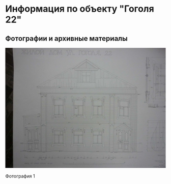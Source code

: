 # Информация по объекту "Гоголя 22"

## Фотографии и архивные материалы

![1](/BuidingsInfo/8d9f0136-bacf-4909-9057-bb58fb38a135/P1270346_Compressed.jpg)

Фотография 1

